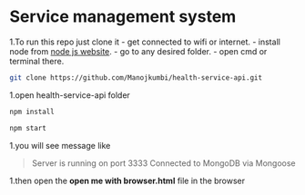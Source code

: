 # Service management system

1.To run this repo just clone it
    - get connected to wifi or internet.
    - install node from [node js website](https://nodejs.org/en).
    - go to any desired folder.
    - open cmd or terminal there.
``` bash
git clone https://github.com/Manojkumbi/health-service-api.git
```
1.open health-service-api folder
``` bash
npm install
```
```bash
npm start
```
1.you will see message like
>Server is running on port 3333
>Connected to MongoDB via Mongoose

1.then open the **open me with browser.html** file in the browser